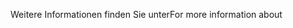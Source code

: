 <span data-ttu-id="ede4a-101">Weitere Informationen finden Sie unter</span><span class="sxs-lookup"><span data-stu-id="ede4a-101">For more information about</span></span>